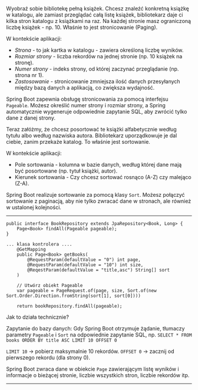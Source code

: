 Wyobraź sobie bibliotekę pełną książek. Chcesz znaleźć konkretną książkę w katalogu, ale zamiast przeglądać całą listę książek, bibliotekarz daje ci kilka stron katalogu z książkami na raz. Na każdej stronie masz ograniczoną liczbę książek - np. 10. Właśnie to jest stronicowanie (Paging).

W kontekście aplikacji:
- *Strona* - to jak kartka w katalogu - zawiera określoną liczbę wyników.
- *Rozmiar strony* - liczba rekordów na jednej stronie (np. 10 książek na stronę).
- *Numer strony* - indeks strony, od której zaczynać przeglądanie (np. strona nr 1).
- *Zastosowanie* - stronicowanie zmniejsza ilość danych przesyłanych między bazą danych a aplikacją, co zwiększa wydajność.

Spring Boot zapewnia obsługę stronicowania za pomocą interfejsu `Pageable`. Możesz określić numer strony i rozmiar strony, a Spring automatycznie wygeneruje odpowiednie zapytanie SQL, aby zwrócić tylko dane z danej strony.


Teraz załóżmy, że chcesz posortować te książki alfabetycznie według tytułu albo według nazwiska autora. Bibliotekarz uporządkowuje je dal ciebie, zanim przekaże katalog. To właśnie jest sortowanie.

W kontekście aplikacji:
- Pole sortowania - kolumna w bazie danych, według której dane mają być posortowane (np. tytuł książki, autor).
- Kierunek sortowania - Czy chcesz sortować rosnąco (A-Z) czy malejąco (Z-A).

Spring Boot realizuje sortowanie za pomocą klasy `Sort`. Możesz połączyć sortowanie z paginacją, aby nie tylko zwracać dane w stronach, ale również w ustalonej kolejności.

---

```
public interface BookRepository extends JpaRepository<Book, Long> {
	Page<Book> findAll(Pageable pageable);
}

... klasa kontrolera ....
	@GetMapping
	public Page<Book> getBooks(
		@RequestParam(defaultValue = "0") int page,
		@RequestParam(defaultValue = "10") int size,
		@ReqestParam(defaultValue = "title,asc") String[] sort
	)

	// Utwórz obiekt Pageable
	var pageable = PageRequest.of(page, size, Sort.of(new Sort.Order.Direction.fromString(sort[1], sort[0])))

	return bookRepository.findAll(pageable);
```

Jak to działa technicznie?

Zapytanie do bazy danych: Gdy Spring Boot otrzymuje żądanie, tłumaczy parametry `Pageable` i `Sort` na odpowiednie zapytanie SQL, np.
`SELECT * FROM books ORDER BY title ASC LIMIT 10 OFFSET 0`

`LIMIT 10` -> pobierz maksymalnie 10 rekordów.
`OFFSET 0` -> zacznij od pierwszego rekordu (dla strony 0).

Spring Boot zwraca dane w obiekcie `Page` zawierającym listę wyników i informacje o bieżącej stronie, liczbie wszystkich stron, liczbie rekordów itp.

---
